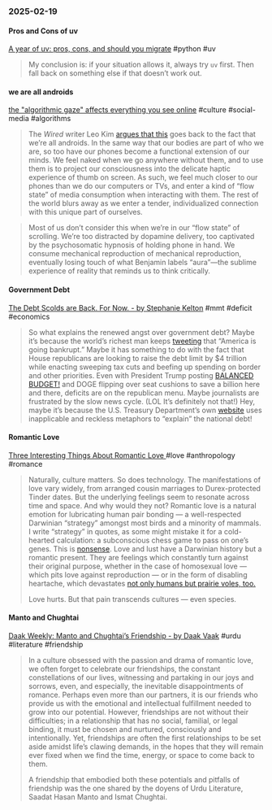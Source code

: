 ### 2025-02-19
#### Pros and Cons of uv
[A year of uv: pros, cons, and should you migrate](https://www.bitecode.dev/p/a-year-of-uv-pros-cons-and-should) #python #uv

> My conclusion is: if your situation allows it, always try `uv` first. Then fall back on something else if that doesn’t work out.

#### we are all androids
[the "algorithmic gaze" affects everything you see online](https://etymology.substack.com/p/the-algorithmic-gaze-affects-everything) #culture #social-media #algorithms 

> The _Wired_ writer Leo Kim [argues that this](https://www.wired.com/story/tiktok-phones-extended-mind-philosophy/) goes back to the fact that we’re all androids. In the same way that our bodies are part of who we are, so too have our phones become a functional extension of our minds. We feel naked when we go anywhere without them, and to use them is to project our consciousness into the delicate haptic experience of thumb on screen. As such, we feel much closer to our phones than we do our computers or TVs, and enter a kind of “flow state” of media consumption when interacting with them. The rest of the world blurs away as we enter a tender, individualized connection with this unique part of ourselves.

>   Most of us don’t consider this when we’re in our “flow state” of scrolling. We’re too distracted by dopamine delivery, too captivated by the psychosomatic hypnosis of holding phone in hand. We consume mechanical reproduction of mechanical reproduction, eventually losing touch of what Benjamin labels “aura”—the sublime experience of reality that reminds us to think critically.

#### Government Debt
[The Debt Scolds are Back. For Now. - by Stephanie Kelton](https://stephaniekelton.substack.com/p/the-debt-scolds-are-back-for-now) #mmt #deficit #economics 

> So what explains the renewed angst over government debt? Maybe it’s because the world’s richest man keeps [tweeting](https://economictimes.indiatimes.com/news/international/us/elon-musk-rings-alarm-bells-says-the-u-s-is-going-bankrupt-and-urges-immediate-action-else-the-dollars-going-to-be-worth-nothing/articleshow/116719516.cms?from=mdr) that “America is going bankrupt.” Maybe it has something to do with the fact that House republicans are looking to raise the debt limit by $4 trillion while enacting sweeping tax cuts and beefing up spending on border and other priorities. Even with President Trump posting [BALANCED BUDGET!](https://www.washingtontimes.com/news/2025/feb/7/donald-trump-calls-balanced-budget-proposing-tax-c/) and DOGE flipping over seat cushions to save a billion here and there, deficits are on the republican menu. Maybe journalists are frustrated by the slow news cycle. (LOL It’s definitely not that!) Hey, maybe it’s because the U.S. Treasury Department’s own [website](https://fiscaldata.treasury.gov/americas-finance-guide/national-debt/) uses inapplicable and reckless metaphors to 
> “explain” the national debt!

#### Romantic Love
[Three Interesting Things About Romantic Love ](https://onhumans.substack.com/p/three-interesting-things-about-romantic) #love #anthropology #romance 

> Naturally, culture matters. So does technology. The manifestations of love vary widely, from arranged cousin marriages to Durex-protected Tinder dates. But the underlying feelings seem to resonate across time and space. And why would they not? Romantic love is a natural emotion for lubricating human pair bonding — a well-respected Darwinian “strategy” amongst most birds and a minority of mammals. I write “strategy” in quotes, as some might mistake it for a cold-hearted calculation: a subconscious chess game to pass on one’s genes. This is [nonsense](https://onhumans.substack.com/p/distorting-darwinism). Love and lust have a Darwinian history but a romantic present. They are feelings which constantly turn against their original purpose, whether in the case of homosexual love — which pits love against reproduction — or in the form of disabling heartache, which devastates [not only humans but prairie voles, too.](https://nyaspubs.onlinelibrary.wiley.com/doi/abs/10.1111/nyas.15134)
> 
> Love hurts. But that pain transcends cultures — even species.

#### Manto and Chughtai
[Daak Weekly: Manto and Chughtai’s Friendship - by Daak Vaak](https://daak.substack.com/p/daak-weekly-manto-and-chughtais-friendship) #urdu #literature #friendship 

> In a culture obsessed with the passion and drama of romantic love, we often forget to celebrate our friendships, the constant constellations of our lives, witnessing and partaking in our joys and sorrows, even, and especially, the inevitable disappointments of romance. Perhaps even more than our partners, it is our friends who provide us with the emotional and intellectual fulfillment needed to grow into our potential. However, friendships are not without their difficulties; in a relationship that has no social, familial, or legal binding, it must be chosen and nurtured, consciously and intentionally. Yet, friendships are often the first relationships to be set aside amidst life’s clawing demands, in the hopes that they will remain ever fixed when we find the time, energy, or space to come back to them.
>
> A friendship that embodied both these potentials and pitfalls of friendship was the one shared by the doyens of Urdu Literature, Saadat Hasan Manto and Ismat Chughtai.